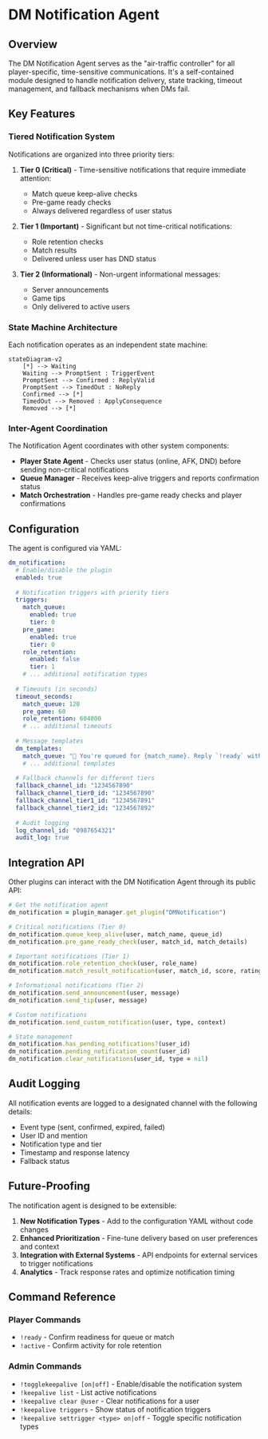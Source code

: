 # DM Notification Agent

## Overview

The DM Notification Agent serves as the "air-traffic controller" for all player-specific, time-sensitive communications. It's a self-contained module designed to handle notification delivery, state tracking, timeout management, and fallback mechanisms when DMs fail.

## Key Features

### Tiered Notification System

Notifications are organized into three priority tiers:

1. **Tier 0 (Critical)** - Time-sensitive notifications that require immediate attention:
   - Match queue keep-alive checks
   - Pre-game ready checks
   - Always delivered regardless of user status

2. **Tier 1 (Important)** - Significant but not time-critical notifications:
   - Role retention checks
   - Match results
   - Delivered unless user has DND status

3. **Tier 2 (Informational)** - Non-urgent informational messages:
   - Server announcements
   - Game tips
   - Only delivered to active users

### State Machine Architecture

Each notification operates as an independent state machine:

```mermaid
stateDiagram-v2
    [*] --> Waiting
    Waiting --> PromptSent : TriggerEvent
    PromptSent --> Confirmed : ReplyValid
    PromptSent --> TimedOut : NoReply
    Confirmed --> [*]
    TimedOut --> Removed : ApplyConsequence
    Removed --> [*]
```

### Inter-Agent Coordination

The Notification Agent coordinates with other system components:

- **Player State Agent** - Checks user status (online, AFK, DND) before sending non-critical notifications
- **Queue Manager** - Receives keep-alive triggers and reports confirmation status
- **Match Orchestration** - Handles pre-game ready checks and player confirmations

## Configuration

The agent is configured via YAML:

```yaml
dm_notification:
  # Enable/disable the plugin
  enabled: true
  
  # Notification triggers with priority tiers
  triggers:
    match_queue:
      enabled: true
      tier: 0
    pre_game:
      enabled: true
      tier: 0
    role_retention:
      enabled: false
      tier: 1
    # ... additional notification types
  
  # Timeouts (in seconds)
  timeout_seconds:
    match_queue: 120
    pre_game: 60
    role_retention: 604800
    # ... additional timeouts
  
  # Message templates
  dm_templates:
    match_queue: "🔔 You're queued for {match_name}. Reply `!ready` within {timeout} seconds to stay in queue."
    # ... additional templates
  
  # Fallback channels for different tiers
  fallback_channel_id: "1234567890"
  fallback_channel_tier0_id: "1234567890"
  fallback_channel_tier1_id: "1234567891"
  fallback_channel_tier2_id: "1234567892"
  
  # Audit logging
  log_channel_id: "0987654321"
  audit_log: true
```

## Integration API

Other plugins can interact with the DM Notification Agent through its public API:

```ruby
# Get the notification agent
dm_notification = plugin_manager.get_plugin("DMNotification")

# Critical notifications (Tier 0)
dm_notification.queue_keep_alive(user, match_name, queue_id)
dm_notification.pre_game_ready_check(user, match_id, match_details)

# Important notifications (Tier 1)
dm_notification.role_retention_check(user, role_name)
dm_notification.match_result_notification(user, match_id, score, rating_change)

# Informational notifications (Tier 2)
dm_notification.send_announcement(user, message)
dm_notification.send_tip(user, message)

# Custom notifications
dm_notification.send_custom_notification(user, type, context)

# State management
dm_notification.has_pending_notifications?(user_id)
dm_notification.pending_notification_count(user_id)
dm_notification.clear_notifications(user_id, type = nil)
```

## Audit Logging

All notification events are logged to a designated channel with the following details:

- Event type (sent, confirmed, expired, failed)
- User ID and mention
- Notification type and tier
- Timestamp and response latency
- Fallback status

## Future-Proofing

The notification agent is designed to be extensible:

1. **New Notification Types** - Add to the configuration YAML without code changes
2. **Enhanced Prioritization** - Fine-tune delivery based on user preferences and context
3. **Integration with External Systems** - API endpoints for external services to trigger notifications
4. **Analytics** - Track response rates and optimize notification timing

## Command Reference

### Player Commands

- `!ready` - Confirm readiness for queue or match
- `!active` - Confirm activity for role retention

### Admin Commands

- `!togglekeepalive [on|off]` - Enable/disable the notification system
- `!keepalive list` - List active notifications
- `!keepalive clear @user` - Clear notifications for a user
- `!keepalive triggers` - Show status of notification triggers
- `!keepalive settrigger <type> on|off` - Toggle specific notification types
